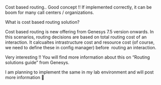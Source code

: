 
Cost based routing.. Good concept !! If implemented correctly, it can be boom for many call centers / organizations. 

What is cost based routing solution?

Cost based routing is new offering from Genesys 7.5 version onwards. In this scenarios, routing decisions are based on total routing cost of an interaction. It calcualtes intrastructure cost and resource cost (of course, we need to define these in config manager) before  routing an interaction.

Very interesting !! You will find more information about this on &#8220;Routing solutions guide&#8221; from Genesys. 

I am planning to implement the same in my lab environment and will post more information 🙂